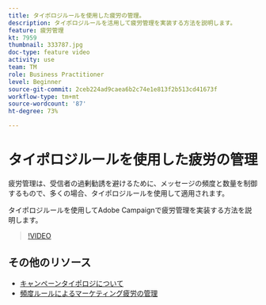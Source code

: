 ```yaml
---
title: タイポロジルールを使用した疲労の管理。
description: タイポロジルールを活用して疲労管理を実装する方法を説明します。
feature: 疲労管理
kt: 7959
thumbnail: 333787.jpg
doc-type: feature video
activity: use
team: TM
role: Business Practitioner
level: Beginner
source-git-commit: 2ceb224ad9caea6b2c74e1e813f2b513cd41673f
workflow-type: tm+mt
source-wordcount: '87'
ht-degree: 73%

---
```



# タイポロジルールを使用した疲労の管理

疲労管理は、受信者の過剰勧誘を避けるために、メッセージの頻度と数量を制御するもので、多くの場合、タイポロジルールを使用して適用されます。

タイポロジルールを使用してAdobe Campaignで疲労管理を実装する方法を説明します。

>[!VIDEO](https://video.tv.adobe.com/v/333787?quality=12)

## その他のリソース

* [キャンペーンタイポロジについて](https://experienceleague.adobe.com/docs/campaign-classic/using/orchestrating-campaigns/campaign-optimization/about-campaign-typologies.html?lang=ja)
* [頻度ルールによるマーケティング疲労の管理](https://experienceleague.adobe.com/docs/campaign-classic/using/orchestrating-campaigns/campaign-optimization/pressure-rules.html?lang=ja)
